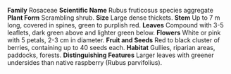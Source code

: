  **Family** Rosaceae **Scientific Name** Rubus fruticosus species aggregate **Plant Form** Scrambling shrub. **Size** Large dense thickets. **Stem** Up to 7 m long, covered in spines, green to purplish red. **Leaves** Compound with 3-5 leaflets, dark green above and lighter green
below. **Flowers** White or pink with 5 petals, 2-3 cm in diameter. **Fruit and Seeds** Red to black cluster of berries, containing up to 40 seeds each. **Habitat** Gullies, riparian areas, paddocks, forests. **Distinguishing Features** Larger leaves with greener undersides than native raspberry (Rubus
parvifolius).